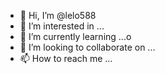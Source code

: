- 👋 Hi, I’m @lelo588
- 👀 I’m interested in ...
- 🌱 I’m currently learning ...o
- 💞️ I’m looking to collaborate on ...
- 📫 How to reach me ...

<!---
lelo588/lelo588 is a ✨ special ✨ repository because its `README.md` (this file) appears on your GitHub profile.
You can click the Preview link to take a look at your changes.
--->
